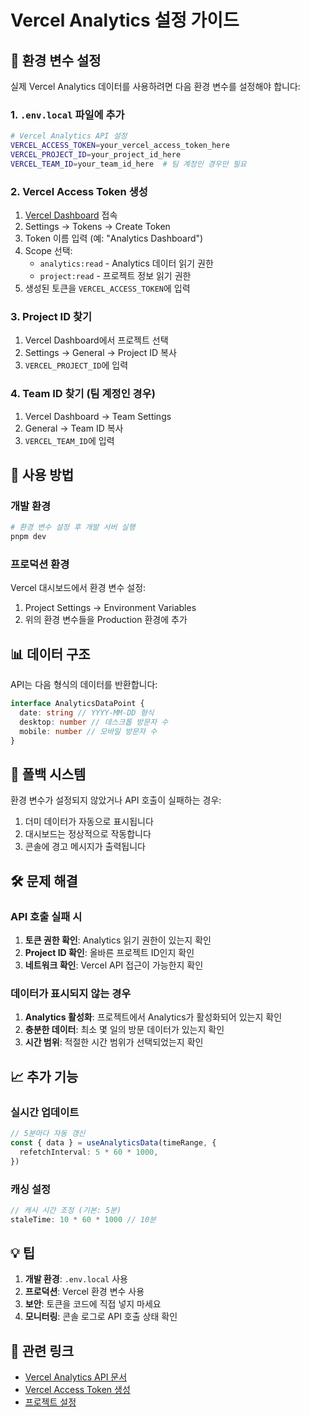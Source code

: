 # Vercel Analytics 설정 가이드

## 🔧 환경 변수 설정

실제 Vercel Analytics 데이터를 사용하려면 다음 환경 변수를 설정해야 합니다:

### 1. `.env.local` 파일에 추가

```bash
# Vercel Analytics API 설정
VERCEL_ACCESS_TOKEN=your_vercel_access_token_here
VERCEL_PROJECT_ID=your_project_id_here
VERCEL_TEAM_ID=your_team_id_here  # 팀 계정인 경우만 필요
```

### 2. Vercel Access Token 생성

1. [Vercel Dashboard](https://vercel.com/dashboard) 접속
2. Settings → Tokens → Create Token
3. Token 이름 입력 (예: "Analytics Dashboard")
4. Scope 선택:
   - `analytics:read` - Analytics 데이터 읽기 권한
   - `project:read` - 프로젝트 정보 읽기 권한
5. 생성된 토큰을 `VERCEL_ACCESS_TOKEN`에 입력

### 3. Project ID 찾기

1. Vercel Dashboard에서 프로젝트 선택
2. Settings → General → Project ID 복사
3. `VERCEL_PROJECT_ID`에 입력

### 4. Team ID 찾기 (팀 계정인 경우)

1. Vercel Dashboard → Team Settings
2. General → Team ID 복사
3. `VERCEL_TEAM_ID`에 입력

## 🚀 사용 방법

### 개발 환경

```bash
# 환경 변수 설정 후 개발 서버 실행
pnpm dev
```

### 프로덕션 환경

Vercel 대시보드에서 환경 변수 설정:

1. Project Settings → Environment Variables
2. 위의 환경 변수들을 Production 환경에 추가

## 📊 데이터 구조

API는 다음 형식의 데이터를 반환합니다:

```typescript
interface AnalyticsDataPoint {
  date: string // YYYY-MM-DD 형식
  desktop: number // 데스크톱 방문자 수
  mobile: number // 모바일 방문자 수
}
```

## 🔄 폴백 시스템

환경 변수가 설정되지 않았거나 API 호출이 실패하는 경우:

1. 더미 데이터가 자동으로 표시됩니다
2. 대시보드는 정상적으로 작동합니다
3. 콘솔에 경고 메시지가 출력됩니다

## 🛠️ 문제 해결

### API 호출 실패 시

1. **토큰 권한 확인**: Analytics 읽기 권한이 있는지 확인
2. **Project ID 확인**: 올바른 프로젝트 ID인지 확인
3. **네트워크 확인**: Vercel API 접근이 가능한지 확인

### 데이터가 표시되지 않는 경우

1. **Analytics 활성화**: 프로젝트에서 Analytics가 활성화되어 있는지 확인
2. **충분한 데이터**: 최소 몇 일의 방문 데이터가 있는지 확인
3. **시간 범위**: 적절한 시간 범위가 선택되었는지 확인

## 📈 추가 기능

### 실시간 업데이트

```typescript
// 5분마다 자동 갱신
const { data } = useAnalyticsData(timeRange, {
  refetchInterval: 5 * 60 * 1000,
})
```

### 캐싱 설정

```typescript
// 캐시 시간 조정 (기본: 5분)
staleTime: 10 * 60 * 1000 // 10분
```

## 💡 팁

1. **개발 환경**: `.env.local` 사용
2. **프로덕션**: Vercel 환경 변수 사용
3. **보안**: 토큰을 코드에 직접 넣지 마세요
4. **모니터링**: 콘솔 로그로 API 호출 상태 확인

## 🔗 관련 링크

- [Vercel Analytics API 문서](https://vercel.com/docs/analytics/api)
- [Vercel Access Token 생성](https://vercel.com/account/tokens)
- [프로젝트 설정](https://vercel.com/docs/projects/overview)
